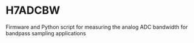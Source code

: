 # H7ADCBW
Firmware and Python script for measuring the analog ADC bandwidth for bandpass sampling applications
